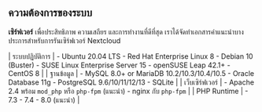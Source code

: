 ## ความต้องการของระบบ

**เซิร์ฟเวอร์** เพื่อประสิทธิภาพ ความเสถียร และการทำงานที่ดีที่สุด เราได้จัดทำเอกสารคำแนะนำบางประการสำหรับการรันเซิร์ฟเวอร์ Nextcloud

| ระบบปฏิบัติการ   	| - Ubuntu 20.04 LTS - Red Hat Enterprise Linux 8 - Debian 10 (Buster) - SUSE Linux Enterprise Server 15 - openSUSE Leap 42.1+ - CentOS 8 	|
| ฐานข้อมูล  	| - MySQL 8.0+ or MariaDB 10.2/10.3/10.4/10.5 - Oracle Database 11g  - PostgreSQL 9.6/10/11/12/13 - SQLite  	|
| เว็บเซิร์ฟเวอร์    	| - Apache 2.4 พร้อม `mod_php` หรือ `php-fpm` (แนะนำ) - nginx กับ `php-fpm`   	|
| PHP Runtime 	| - 7.3 - 7.4 - 8.0 (แนะนำ) 	|
